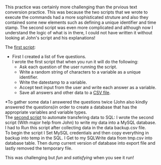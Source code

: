 This practice was certainly more challenging than the prvious text conversion practice. This was because the two scripts that we wrote to execute the commands had a more sophisticated struture and also they contained some new elements such as defining a unique identifier and time stamp. The second script was even more complicated and although now I understand the logic of what is in there, I could not have written it without looking at John's script and his explanations!  

 The [first script](https://github.com/sepideharc/task-4-data/blob/master/data-script.sh):  
 
 * First I created a list of five questions.    
    I wrote the first script that when you run it will do the following:  
   - Ask each question of the user running the script.  
   - Write a random string of characters to a variable as a unique identifier.  
   - Write the datestamp to a variable.  
   - Accept text input from the user and write each answer as a variable.  
   - Save all answers and other data to a [CSV file](https://github.com/sepideharc/task-4-data/blob/master/data-backup.csv).    
   
 *To gather some data I answered the questions twice (John also kindly answered the questions)in order to create a database that has the appropriate variables and variable types.  
 The [second script](https://github.com/sepideharc/task-4-data/blob/master/write-to-db.sh) to automate transfering data to SQL:
  I wrote the second script (With major help from John) to write my data into a MySQL database.  
  I had to Run this script after collecting data in the data backup.csv file.  
  To begin the script I Set MySQL credentials and  then copy everything in backup into temp in the SQL. I Get to my SQLWrite data from    tmp.csv into database table. Then dump current version of database into export file and lastly removed the temporary file.  
   
   This was challenging but *fun* and *satisfying* when you see it run!
